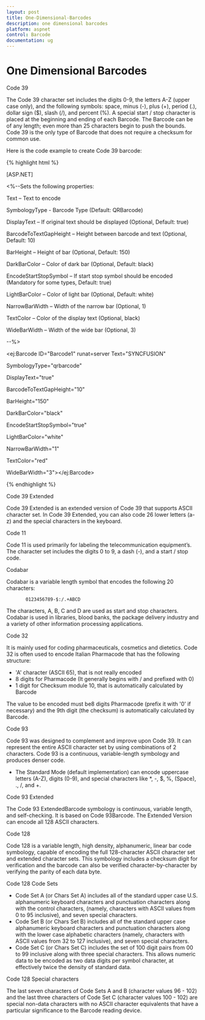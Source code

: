 ```yaml
---
layout: post
title: One-Dimensional-Barcodes
description: one dimensional barcodes
platform: aspnet
control: Barcode
documentation: ug
---
```


# One Dimensional Barcodes

Code 39

The Code 39 character set includes the digits 0-9, the letters A-Z (upper case only), and the following symbols: space, minus (-), plus (+), period (.), dollar sign ($), slash (/), and percent (%). A special start / stop character is placed at the beginning and ending of each Barcode. The Barcode can be of any length; even more than 25 characters begin to push the bounds. Code 39 is the only type of Barcode that does not require a checksum for common use.

Here is the code example to create Code 39 barcode:

{% highlight html %}

[ASP.NET]



<div>

<div>

<%--Sets the following properties:

Text – Text to encode

SymbologyType - Barcode Type (Default: QRBarcode)

DisplayText – If original text should be displayed (Optional, Default: true)

BarcodeToTextGapHeight – Height between barcode and text (Optional, Default: 10)

BarHeight – Height of bar (Optional, Default: 150)

DarkBarColor – Color of dark bar (Optional, Default: black)

EncodeStartStopSymbol – If start stop symbol should be encoded (Mandatory for some types, Default: true)

LightBarColor – Color of light bar (Optional, Default: white)

NarrowBarWidth – Width of the narrow bar (Optional, 1)

TextColor – Color of the display text (Optional, black)

WideBarWidth – Width of the wide bar (Optional, 3)

--%>

<ej:Barcode ID="Barcode1" runat=server Text="SYNCFUSION"

SymbologyType="qrbarcode"

DisplayText="true"

BarcodeToTextGapHeight="10"

BarHeight="150"

DarkBarColor="black"

EncodeStartStopSymbol="true"

LightBarColor="white"

NarrowBarWidth="1"

TextColor="red"

WideBarWidth="3"></ej:Barcode>

</div>

</div>



{% endhighlight %}

Code 39 Extended

Code 39 Extended is an extended version of Code 39 that supports ASCII character set. In Code 39 Extended, you can also code 26 lower letters (a-z) and the special characters in the keyboard.

Code 11

Code 11 is used primarily for labeling the telecommunication equipment’s. The character set includes the digits 0 to 9, a dash (-), and a start / stop code.

Codabar

Codabar is a variable length symbol that encodes the following 20 characters:

           0123456789-$:/.+ABCD

The characters, A, B, C and D are used as start and stop characters. Codabar is used in libraries, blood banks, the package delivery industry and a variety of other information processing applications.

Code 32

It is mainly used for coding pharmaceuticals, cosmetics and dietetics. Code 32 is often used to encode Italian Pharmacode that has the following structure:

* 'A' character (ASCII 65), that is not really encoded
* 8 digits for Pharmacode (It generally begins with / and prefixed with 0)
* 1 digit for Checksum module 10, that is automatically calculated by Barcode

The value to be encoded must be8 digits Pharmacode (prefix it with '0' if necessary) and the 9th digit (the checksum) is automatically calculated by Barcode.

Code 93

Code 93 was designed to complement and improve upon Code 39. It can represent the entire ASCII character set by using combinations of 2 characters. Code 93 is a continuous, variable-length symbology and produces denser code.

* The Standard Mode (default implementation) can encode uppercase letters (A-Z), digits (0-9), and special characters like *, -, $, %, (Space), ., /, and +.

Code 93 Extended

The Code 93 ExtendedBarcode symbology is continuous, variable length, and self-checking. It is based on Code 93Barcode. The Extended Version can encode all 128 ASCII characters.

Code 128

Code 128 is a variable length, high density, alphanumeric, linear bar code symbology, capable of encoding the full 128-character ASCII character set and extended character sets. This symbology includes a checksum digit for verification and the barcode can also be verified character-by-character by verifying the parity of each data byte.

Code 128 Code Sets

* Code Set A (or Chars Set A) includes all of the standard upper case U.S. alphanumeric keyboard characters and punctuation characters along with the control characters, (namely, characters with ASCII values from 0 to 95 inclusive), and seven special characters.
* Code Set B (or Chars Set B) includes all of the standard upper case alphanumeric keyboard characters and punctuation characters along with the lower case alphabetic characters (namely, characters with ASCII values from 32 to 127 inclusive), and seven special characters.
* Code Set C (or Chars Set C) includes the set of 100 digit pairs from 00 to 99 inclusive along with three special characters. This allows numeric data to be encoded as two data digits per symbol character, at effectively twice the density of standard data.

Code 128 Special characters

The last seven characters of Code Sets A and B (character values 96 - 102) and the last three characters of Code Set C (character values 100 - 102) are special non-data characters with no ASCII character equivalents that have a particular significance to the Barcode reading device.

